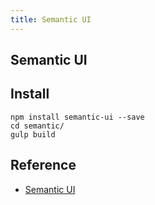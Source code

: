 ```yaml
---
title: Semantic UI
---
```


## Semantic UI


## Install

```
npm install semantic-ui --save
cd semantic/
gulp build
```

## Reference
* [Semantic UI](https://semantic-ui.com/)


